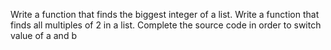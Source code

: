 Write a function that finds the biggest integer of a list.
Write a function that finds all multiples of 2 in a list.
Complete the source code in order to switch value of a and b
